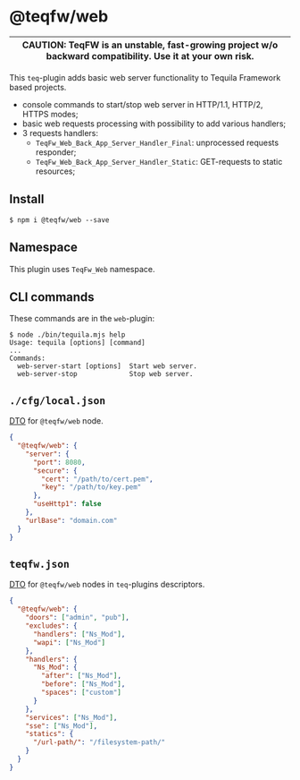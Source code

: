 # @teqfw/web

|CAUTION: TeqFW is an unstable, fast-growing project w/o backward compatibility. Use it at your own risk.|
|---|

This `teq`-plugin adds basic web server functionality to Tequila Framework based projects.

* console commands to start/stop web server in HTTP/1.1, HTTP/2, HTTPS modes;
* basic web requests processing with possibility to add various handlers;
* 3 requests handlers:
  * `TeqFw_Web_Back_App_Server_Handler_Final`: unprocessed requests responder;
  * `TeqFw_Web_Back_App_Server_Handler_Static`: GET-requests to static resources;

## Install

```shell
$ npm i @teqfw/web --save 
```

## Namespace

This plugin uses `TeqFw_Web` namespace.

## CLI commands

These commands are in the `web`-plugin:

```shell
$ node ./bin/tequila.mjs help
Usage: tequila [options] [command]
...
Commands:
  web-server-start [options]  Start web server.
  web-server-stop             Stop web server.
```

## `./cfg/local.json`

[DTO](src/Back/Dto/Config/Local.mjs) for `@teqfw/web` node.

```json
{
  "@teqfw/web": {
    "server": {
      "port": 8080,
      "secure": {
        "cert": "/path/to/cert.pem",
        "key": "/path/to/key.pem"
      },
      "useHttp1": false
    },
    "urlBase": "domain.com"
  }
}
```

## `teqfw.json`

[DTO](src/Back/Dto/Plugin/Desc.mjs) for `@teqfw/web` nodes in `teq`-plugins descriptors.

```json
{
  "@teqfw/web": {
    "doors": ["admin", "pub"],
    "excludes": {
      "handlers": ["Ns_Mod"],
      "wapi": ["Ns_Mod"]
    },
    "handlers": {
      "Ns_Mod": {
        "after": ["Ns_Mod"],
        "before": ["Ns_Mod"],
        "spaces": ["custom"]
      }
    },
    "services": ["Ns_Mod"],
    "sse": ["Ns_Mod"],
    "statics": {
      "/url-path/": "/filesystem-path/"
    }
  }
}
```
